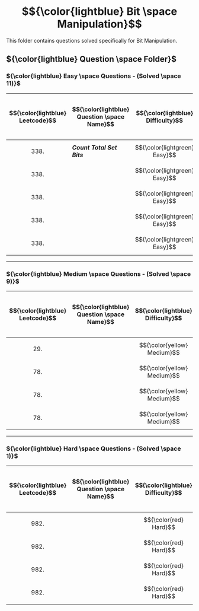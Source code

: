 # $${\color{lightblue} Bit \space Manipulation}$$

This folder contains questions solved specifically for Bit Manipulation.

## ${\color{lightblue} Question \space Folder}$

### ${\color{lightblue} Easy \space Questions - (Solved \space 11)}$

| $${\color{lightblue} Leetcode}$$ | $${\color{lightblue} Question \space Name}$$ | $${\color{lightblue} Difficulty}$$ | $${\color{lightblue} Links}$$ | $${\color{lightblue} Hints}$$ | $${\color{lightblue} Bit \space Manipulation \space Concepts}$$ | $${\color{lightblue} Companies}$$ |
|-|-|-|-|-|-|-|
| $${338.}$$ | ***Count Total Set Bits*** | $${\color{lightgreen} Easy}$$ | [Problem338]() | [Hints]() | ***Bit Count, String*** | ***Apple*** |
| $${338.}$$ |  | $${\color{lightgreen} Easy}$$ | [Problem338](https://www.geeksforgeeks.org/problems/set-bits0143/1) | [Hints]() | ***Bit Count, Math*** | ***Microsoft,Samsung,Adobe,Wipro,Brocade,Juniper Networks,Cisco,Qualcomm*** |
| $${338.}$$ |  | $${\color{lightgreen} Easy}$$ | [Problem338]() | [Hints]() | ***String*** | ***Apple*** |
| $${338.}$$ |  | $${\color{lightgreen} Easy}$$ | [Problem338]() | [Hints]() | ***String*** | ***Apple*** |
| $${338.}$$ |  | $${\color{lightgreen} Easy}$$ | [Problem338]() | [Hints]() | ***String*** | ***Apple*** |
----

### ${\color{lightblue} Medium \space Questions - (Solved \space 9)}$

| $${\color{lightblue} Leetcode}$$ | $${\color{lightblue} Question \space Name}$$ | $${\color{lightblue} Difficulty}$$ | $${\color{lightblue} Links}$$ | $${\color{lightblue} Hints}$$ | $${\color{lightblue} Bit \space Manipulation \space Concepts}$$ | $${\color{lightblue} Companies}$$ |
|-|-|-|-|-|-|-|
| $${29.}$$ |  | $${\color{yellow} Medium}$$ | [Problem29](https://leetcode.com/problems/divide-two-integers/description/) | [Hints](https://leetcode.com/problems/divide-two-integers/solutions/5527128/divide-two-numbers/) | ***Bit,Math*** | ***TCS, Amazon*** |
| $${78.}$$ |  | $${\color{yellow} Medium}$$ | [Problem78]() | [Hints]() | ***String*** | ***TCS, Amazon*** |
| $${78.}$$ |  | $${\color{yellow} Medium}$$ | [Problem78]() | [Hints]() | ***String*** | ***TCS, Amazon*** |
| $${78.}$$ |  | $${\color{yellow} Medium}$$ | [Problem78]() | [Hints]() | ***String*** | ***TCS, Amazon*** |

----

### ${\color{lightblue} Hard \space Questions - (Solved \space 1)}$

| $${\color{lightblue} Leetcode}$$ | $${\color{lightblue} Question \space Name}$$ | $${\color{lightblue} Difficulty}$$ | $${\color{lightblue} Links}$$ | $${\color{lightblue} Hints}$$ | $${\color{lightblue} Bit \space Manipulation \space Concepts}$$ | $${\color{lightblue} Companies}$$ |
|-|-|-|-|-|-|-|
| $${982.}$$ |  | $${\color{red} Hard}$$ | [Prblem982]() | [Hints]() |  | ***Google, Meta*** |
| $${982.}$$ |  | $${\color{red} Hard}$$ | [Prblem982]() | [Hints]() |  | ***Google, Meta*** |
| $${982.}$$ |  | $${\color{red} Hard}$$ | [Prblem982]() | [Hints]() |  | ***Google, Meta*** |
| $${982.}$$ |  | $${\color{red} Hard}$$ | [Prblem982]() | [Hints]() |  | ***Google, Meta*** | 









